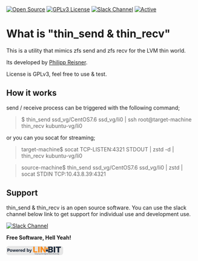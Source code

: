 [![Open Source](https://img.shields.io/badge/Open-Source-brightgreen)](https://opensource.org/) [![GPLv3 License](https://img.shields.io/badge/License-GPL%20v3-brightgreen.svg)](https://opensource.org/licenses/) [![Slack Channel](https://img.shields.io/badge/Slack-Channel-brightgreen)](https://join.slack.com/t/linbit-community/shared_invite/enQtOTg0MTEzOTA4ODY0LTFkZGY3ZjgzYjEzZmM2OGVmODJlMWI2MjlhMTg3M2UyOGFiOWMxMmI1MWM4Yjc0YzQzYWU0MjAzNGRmM2M5Y2Q)  [![Active](http://img.shields.io/badge/Status-Active-brightgreen.svg)](https://linbit.com/drbd)

 # What is "thin_send & thin_recv"

This is a utility that mimics zfs send and zfs recv for the LVM thin world. 

Its developed by [Philipp Reisner](https://www.linkedin.com/in/philipp-reisner-538569104/). 

License is GPLv3, feel free to use & test. 

## How it works

send / receive process can be triggered with the following command;

> $ thin_send ssd_vg/CentOS7.6 ssd_vg/li0 | ssh root@target-machine thin_recv kubuntu-vg/li0

or you can you socat for streaming;

>target-machine$ socat TCP-LISTEN:4321 STDOUT | zstd -d | thin_recv kubuntu-vg/li0

>source-machine$ thin_send ssd_vg/CentOS7.6 ssd_vg/li0 | zstd | socat STDIN TCP:10.43.8.39:4321


## Support

thin_send & thin_recv is an open source software. You can use the slack channel below link to get support for individual use and development use.

[![Slack Channel](https://img.shields.io/badge/Slack-Channel-brightgreen)](https://join.slack.com/t/linbit-community/shared_invite/enQtOTg0MTEzOTA4ODY0LTFkZGY3ZjgzYjEzZmM2OGVmODJlMWI2MjlhMTg3M2UyOGFiOWMxMmI1MWM4Yjc0YzQzYWU0MjAzNGRmM2M5Y2Q) 

**Free Software, Hell Yeah!**

[![DRBD Powered by LINBIT](https://github.com/yusufyildiz/lstest2/blob/master/img/poweredby_linbit_small.png?raw=true)](https://www.linbit.com/linstor/) 